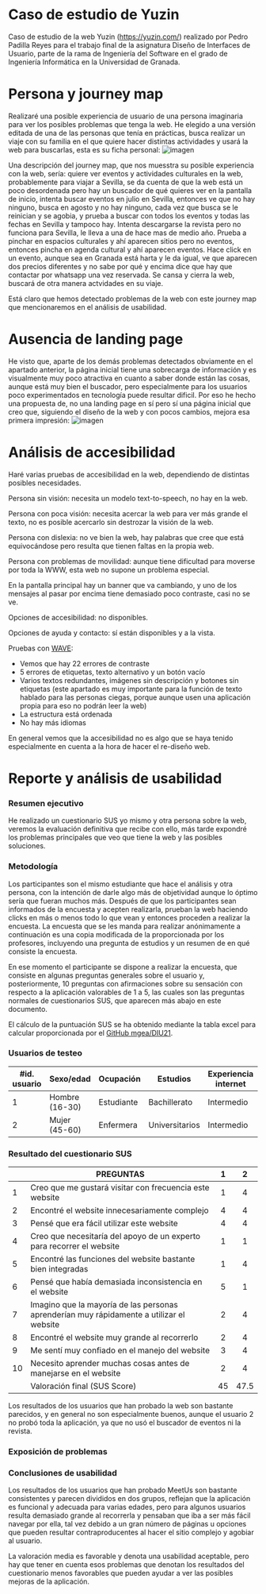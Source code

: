 # Caso de estudio de Yuzin
Caso de estudio de la web Yuzin (https://yuzin.com/) realizado por Pedro Padilla Reyes para el trabajo final de la asignatura Diseño de Interfaces de Usuario, parte de la rama de Ingeniería del Software en el grado de Ingeniería Informática en la Universidad de Granada.

# Persona y journey map
Realizaré una posible experiencia de usuario de una persona imaginaria para ver los posibles problemas que tenga la web.
He elegido a una versión editada de una de las personas que tenía en prácticas, busca realizar un viaje con su familia en el que quiere hacer distintas actividades y usará la web para buscarlas, esta es su ficha personal:
![imagen](https://user-images.githubusercontent.com/79611016/122656254-0c161380-d159-11eb-81bc-678deb626919.png)

Una descripción del journey map, que nos muesstra su posible experiencia con la web, sería: quiere ver eventos y actividades culturales en la web, probablemente para viajar a Sevilla, se da cuenta de que la web está un poco desordenada pero hay un buscador de qué quieres ver en la pantalla de inicio, intenta buscar eventos en julio en Sevilla, entonces ve que no hay ninguno, busca en agosto y no hay ninguno, cada vez que busca se le reinician y se agobia, y prueba a buscar con todos los eventos y todas las fechas en Sevilla y tampoco hay. Intenta descargarse la revista pero no funciona para Sevilla, le lleva a una de hace mas de medio año.  Prueba a pinchar en espacios culturales y ahí aparecen sitios pero no eventos, entonces pincha en agenda cultural y ahí aparecen eventos. 
Hace click en un evento, aunque sea en Granada está harta y le da igual, ve que aparecen dos precios diferentes y no sabe por qué y encima dice que hay que contactar por whatsapp una vez reservada. Se cansa y cierra la web, buscará de otra manera actvidades en su viaje.

Está claro que hemos detectado problemas de la web con este journey map que mencionaremos en el análisis de usabilidad.

# Ausencia de landing page
He visto que, aparte de los demás problemas detectados obviamente en el apartado anterior, la página inicial tiene una sobrecarga de información y es visualmente muy poco atractiva en cuanto a saber donde están las cosas, aunque está muy bien el buscador, pero especialmente para los usuarios poco experimentados en tecnología puede resultar dificil. Por eso he hecho una propuesta de, no una landing page en sí pero sí una página inicial que creo que, siguiendo el diseño de la web y con pocos cambios, mejora esa primera impresión:
![imagen](https://user-images.githubusercontent.com/79611016/122657531-8f893200-d164-11eb-9a9b-c5f6a4d74e11.png)

# Análisis de accesibilidad
Haré varias pruebas de accesibilidad en la web, dependiendo de distintas posibles necesidades.

Persona sin visión: necesita un modelo text-to-speech, no hay en la web.

Persona con poca visión: necesita acercar la web para ver más grande el texto, no es posible acercarlo sin destrozar la visión de la web.

Persona con dislexia: no ve bien la web, hay palabras que cree que está equivocándose pero resulta que tienen faltas en la propia web.

Persona con problemas de movilidad: aunque tiene dificultad para moverse por toda la WWW, esta web no supone un problema especial.

En la pantalla principal hay un banner que va cambiando, y uno de los mensajes al pasar por encima tiene demasiado poco contraste, casi no se ve.

Opciones de accesibilidad: no disponibles.

Opciones de ayuda y contacto: sí están disponibles y a la vista.

Pruebas con [WAVE](https://wave.webaim.org/): 
- Vemos que hay 22 errores de contraste
- 5 errores de etiquetas, texto alternativo y un botón vacío
- Varios textos redundantes, imágenes sin descripción y botones sin etiquetas (este apartado es muy importante para la función de texto hablado para las personas ciegas, porque aunque usen una aplicación propia para eso no podrán leer la web)
- La estructura está ordenada
- No hay más idiomas

En general vemos que la accesibilidad no es algo que se haya tenido especialmente en cuenta a la hora de hacer el re-diseño web.

# Reporte y análisis de usabilidad
### Resumen ejecutivo
  
  He realizado un cuestionario SUS yo mismo y otra persona sobre la web, veremos la evaluación definitiva que recibe con ello, más tarde expondré los problemas principales que veo que tiene la web y las posibles soluciones.
  
### Metodología

  Los participantes son el mismo estudiante que hace el análisis y otra persona, con la intención de darle algo más de objetividad aunque lo óptimo sería que fueran muchos más.
  Después de que los participantes sean informados de la encuesta y acepten realizarla, prueban la web haciendo clicks en más o menos todo lo que vean y entonces proceden a realizar la encuesta.
  La encuesta que se les manda para realizar anónimamente a continuación es una copia modificada de la proporcionada por los profesores, incluyendo una pregunta de estudios y un resumen de en qué consiste la encuesta.

  En ese momento el participante se dispone a realizar la encuesta, que consiste en algunas preguntas generales sobre el usuario y, posteriormente, 10 preguntas con afirmaciones sobre su sensación con respecto a la aplicación valorables de 1 a 5, las cuales son las preguntas normales de cuestionarios SUS, que aparecen más abajo en este documento.

  El cálculo de la puntuación SUS se ha obtenido mediante la tabla excel para calcular proporcionada por el [GitHub mgea/DIU21](https://github.com/mgea/DIU21).

### Usuarios de testeo  
| #id. usuario | Sexo/edad      | Ocupación   | Estudios | Experiencia internet | Plataforma                          | Prototipo elegido | SUS score |
|--------------|----------------|-------------|----------------------------------------------------------------|----------------------|-------------------------------------|-------------------|-----------|
|            1 | Hombre (16-30) | Estudiante  |          Bachillerato                | Intermedio           | Windows, Android          | Yuzin            |  (95)    |
|            2 | Mujer (45-60)  | Enfermera |           Universitarios                   | Intermedio             | Window, IOS, Tablet | Yuzin             | (47,5)|
  


### Resultado del cuestionario SUS
|    | PREGUNTAS                                                                                |  1 | 2 |
|----|------------------------------------------------------------------------------------------|:--:|:--:|
|  1 | Creo que me gustará visitar con frecuencia este website                                  | 1 |  4 |
|  2 | Encontré el website innecesariamente complejo                                            | 4 |  4 |
|  3 | Pensé que era fácil utilizar este website                                                | 4 |  4 |
|  4 | Creo que necesitaría del apoyo de un experto para recorrer el website                    | 1 |  1 |
|  5 | Encontré las funciones del website bastante bien integradas                              | 1 |  4 | 
|  6 | Pensé que había demasiada inconsistencia en el website                                   | 5 |  1 |
|  7 | Imagino que la mayoría de las personas aprenderían muy rápidamente a utilizar el website | 2 |  4 |
|  8 | Encontré el website muy grande al recorrerlo                                             | 2 |  4 |
|  9 | Me sentí muy confiado en el manejo del website                                           | 3 |  4 | 
| 10 | Necesito aprender muchas cosas antes de manejarse en el website                          | 2 |  4 |
|    |                                                             Valoración final (SUS Score) | 45 | 47.5 |

  Los resultados de los usuarios que han probado la web son bastante parecidos, y en general no son especialmente buenos, aunque el usuario 2 no probó toda la aplicación, ya que no usó el buscador de eventos ni la revista. 

### Exposición de problemas


  
### Conclusiones de usabilidad

  Los resultados de los usuarios que han probado MeetUs son bastante consistentes y parecen divididos en dos grupos, reflejan que la aplicación es funcional y adecuada para varias edades, pero para algunos usuarios resulta demasiado grande al recorrerla y pensaban que iba a ser más fácil navegar por ella, tal vez debido a un gran número de páginas u opciones que pueden resultar contraproducentes al hacer el sitio complejo y agobiar al usuario.
  
  La valoración media es favorable y denota una usabilidad aceptable, pero hay que tener en cuenta esos problemas que denotan los resultados del cuestionario menos favorables que pueden ayudar a ver las posibles mejoras de la aplicación.

